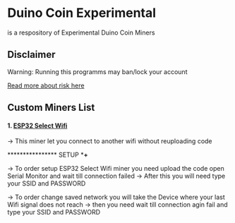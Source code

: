 # Duino Coin Experimental
is a respository of Experimental Duino Coin Miners

## Disclaimer
Warning: Running this programms may ban/lock your account 

[Read more about risk here](https://github.com/revoxhere/duino-coin#please-note-that-these-softwares-are-not-developed-by-us-and-we-do-not-give-any-guarantees-that-use-of-them-will-not-result-in-an-account-getting-banned-treat-them-as-a-curiosity)
 
## Custom Miners List
#### 1. [ESP32 Select Wifi](https://github.com/tommarekCZE/DuinoCoinExperimental/tree/main/WifiSelectMiner-ESP32)
→ This miner let you connect to another wifi without reuploading code

**************** SETUP *********+********

→ To order setup ESP32 Select Wifi miner you need upload the code open Serial Monitor and wait till connection failed
→ After this you will need type your SSID and PASSWORD

→ To order change saved network you will take the Device where your last Wifi signal does not reach
→ then you need wait till connection agin fail and type your SSID and PASSWORD
